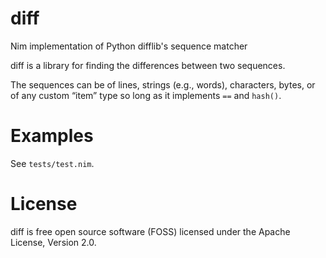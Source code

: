 # diff
Nim implementation of Python difflib's sequence matcher

diff is a library for finding the differences between two sequences.

The sequences can be of lines, strings (e.g., words), characters,
bytes, or of any custom “item” type so long as it implements `==`
and `hash()`.

# Examples

See `tests/test.nim`.

# License

diff is free open source software (FOSS) licensed under the 
Apache License, Version 2.0.
